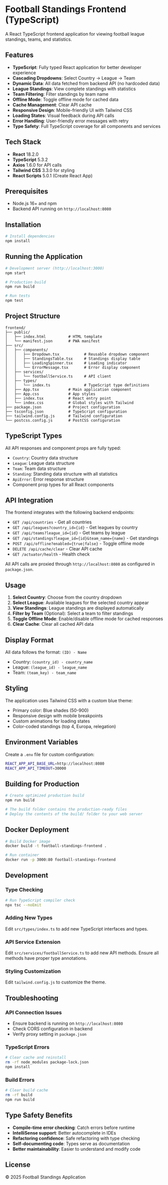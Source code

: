 # Football Standings Frontend (TypeScript)

A React TypeScript frontend application for viewing football league standings, teams, and statistics.

## Features

- **TypeScript**: Fully typed React application for better developer experience
- **Cascading Dropdowns**: Select Country → League → Team
- **Dynamic Data**: All data fetched from backend API (no hardcoded data)
- **League Standings**: View complete standings with statistics
- **Team Filtering**: Filter standings by team name
- **Offline Mode**: Toggle offline mode for cached data
- **Cache Management**: Clear API cache
- **Responsive Design**: Mobile-friendly UI with Tailwind CSS
- **Loading States**: Visual feedback during API calls
- **Error Handling**: User-friendly error messages with retry
- **Type Safety**: Full TypeScript coverage for all components and services

## Tech Stack

- **React** 18.2.0
- **TypeScript** 5.3.2
- **Axios** 1.6.0 for API calls
- **Tailwind CSS** 3.3.0 for styling
- **React Scripts** 5.0.1 (Create React App)

## Prerequisites

- Node.js 16+ and npm
- Backend API running on `http://localhost:8080`

## Installation

```bash
# Install dependencies
npm install
```

## Running the Application

```bash
# Development server (http://localhost:3000)
npm start

# Production build
npm run build

# Run tests
npm test
```

## Project Structure

```
frontend/
├── public/
│   ├── index.html          # HTML template
│   └── manifest.json       # PWA manifest
├── src/
│   ├── components/
│   │   ├── Dropdown.tsx           # Reusable dropdown component
│   │   ├── StandingsTable.tsx     # Standings display table
│   │   ├── LoadingSpinner.tsx     # Loading indicator
│   │   └── ErrorMessage.tsx       # Error display component
│   ├── services/
│   │   └── footballService.ts     # API client
│   ├── types/
│   │   └── index.ts               # TypeScript type definitions
│   ├── App.tsx             # Main application component
│   ├── App.css             # App styles
│   ├── index.tsx           # React entry point
│   └── index.css           # Global styles with Tailwind
├── package.json            # Project configuration
├── tsconfig.json           # TypeScript configuration
├── tailwind.config.js      # Tailwind configuration
└── postcss.config.js       # PostCSS configuration
```

## TypeScript Types

All API responses and component props are fully typed:

- `Country`: Country data structure
- `League`: League data structure
- `Team`: Team data structure
- `Standing`: Standing data structure with all statistics
- `ApiError`: Error response structure
- Component prop types for all React components

## API Integration

The frontend integrates with the following backend endpoints:

- `GET /api/countries` - Get all countries
- `GET /api/leagues?country_id={id}` - Get leagues by country
- `GET /api/teams?league_id={id}` - Get teams by league
- `GET /api/standings?league_id={id}&team_name={name}` - Get standings
- `POST /api/offline?enabled={true|false}` - Toggle offline mode
- `DELETE /api/cache/clear` - Clear API cache
- `GET /actuator/health` - Health check

All API calls are proxied through `http://localhost:8080` as configured in `package.json`.

## Usage

1. **Select Country**: Choose from the country dropdown
2. **Select League**: Available leagues for the selected country appear
3. **View Standings**: League standings are displayed automatically
4. **Filter by Team** (Optional): Select a team to filter standings
5. **Toggle Offline Mode**: Enable/disable offline mode for cached responses
6. **Clear Cache**: Clear all cached API data

## Display Format

All data follows the format: `(ID) - Name`

- Country: `(country_id) - country_name`
- League: `(league_id) - league_name`
- Team: `(team_key) - team_name`

## Styling

The application uses Tailwind CSS with a custom blue theme:

- Primary color: Blue shades (50-900)
- Responsive design with mobile breakpoints
- Custom animations for loading states
- Color-coded standings (top 4, Europa, relegation)

## Environment Variables

Create a `.env` file for custom configuration:

```bash
REACT_APP_API_BASE_URL=http://localhost:8080
REACT_APP_API_TIMEOUT=30000
```

## Building for Production

```bash
# Create optimized production build
npm run build

# The build folder contains the production-ready files
# Deploy the contents of the build/ folder to your web server
```

## Docker Deployment

```bash
# Build Docker image
docker build -t football-standings-frontend .

# Run container
docker run -p 3000:80 football-standings-frontend
```

## Development

### Type Checking

```bash
# Run TypeScript compiler check
npx tsc --noEmit
```

### Adding New Types

Edit `src/types/index.ts` to add new TypeScript interfaces and types.

### API Service Extension

Edit `src/services/footballService.ts` to add new API methods. Ensure all methods have proper type annotations.

### Styling Customization

Edit `tailwind.config.js` to customize the theme.

## Troubleshooting

### API Connection Issues

- Ensure backend is running on `http://localhost:8080`
- Check CORS configuration in backend
- Verify proxy setting in `package.json`

### TypeScript Errors

```bash
# Clear cache and reinstall
rm -rf node_modules package-lock.json
npm install
```

### Build Errors

```bash
# Clear build cache
rm -rf build
npm run build
```

## Type Safety Benefits

- **Compile-time error checking**: Catch errors before runtime
- **IntelliSense support**: Better autocomplete in IDEs
- **Refactoring confidence**: Safe refactoring with type checking
- **Self-documenting code**: Types serve as documentation
- **Better maintainability**: Easier to understand and modify code

## License

© 2025 Football Standings Application
